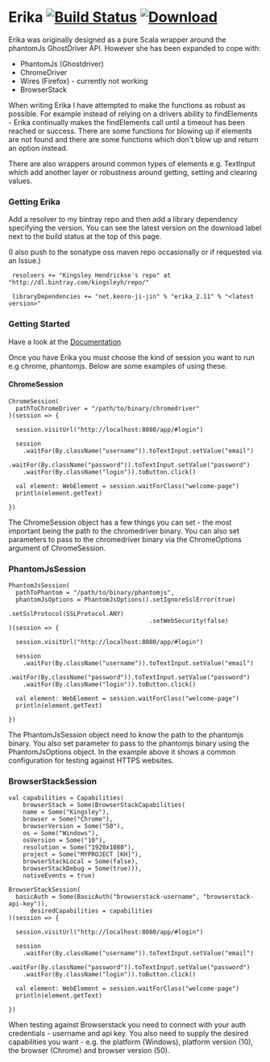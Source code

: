 Erika  [![Build Status](https://travis-ci.org/kingsleyh/erika.png?branch=master)](https://travis-ci.org/kingsleyh/erika) [ ![Download](https://api.bintray.com/packages/kingsleyh/repo/erika/images/download.svg) ](https://bintray.com/kingsleyh/repo/erika/_latestVersion)
==========

Erika was originally designed as a pure Scala wrapper around the phantomJs GhostDriver API. However she has been expanded to cope with:

* PhantomJs (Ghostdriver)
* ChromeDriver
* Wires (Firefox) - currently not working
* BrowserStack

When writing Erika I have attempted to make the functions as robust as possible. For example instead of relying on a drivers ability to findElements - Erika
continually makes the findElements call until a timeout has been reached or success. There are some functions for blowing up if elements are not found 
and there are some functions which don't blow up and return an option instead.

There are also wrappers around common types of elements e.g. TextInput which add another layer or robustness around getting, setting and clearing values.

### Getting Erika

Add a resolver to my bintray repo and then add a library dependency specifying the version. You can see the latest version on the download label next to the build 
status at the top of this page.

(I also push to the sonatype oss maven repo occasionally or if requested via an Issue.)

     resolvers += "Kingsley Hendrickse's repo" at "http://dl.bintray.com/kingsleyh/repo/"

     libraryDependencies += "net.kenro-ji-jin" % "erika_2.11" % "<latest version>"
     
### Getting Started
     
Have a look at the [Documentation](https://rawgit.com/kingsleyh/erika/master/docs/documentation.html)

Once you have Erika you must choose the kind of session you want to run e.g chrome, phantomjs. Below are some examples of using these.

#### ChromeSession

    ChromeSession(
      pathToChromeDriver = "/path/to/binary/chromedriver"
    )(session => {
    
      session.visitUrl("http://localhost:8080/app/#login")
    
      session
        .waitFor(By.className("username")).toTextInput.setValue("email")
        .waitFor(By.className("password")).toTextInput.setValue("password")
        .waitFor(By.className("login")).toButton.click()
    
      val element: WebElement = session.waitForClass("welcome-page")
      println(element.getText)
    
    })
            
The ChromeSession object has a few things you can set - the most important being the path to the chromedriver binary. You can also set 
parameters to pass to the chromedriver binary via the ChromeOptions argument of ChromeSession. 

### PhantomJsSession

    PhantomJsSession(
      pathToPhantom = "/path/to/binary/phantomjs",
      phantomJsOptions = PhantomJsOptions().setIgnoreSslError(true)
                                           .setSslProtocol(SSLProtocol.ANY)
                                           .setWebSecurity(false)
    )(session => {
    
      session.visitUrl("http://localhost:8080/app/#login")
    
      session
        .waitFor(By.className("username")).toTextInput.setValue("email")
        .waitFor(By.className("password")).toTextInput.setValue("password")
        .waitFor(By.className("login")).toButton.click()
    
      val element: WebElement = session.waitForClass("welcome-page")
      println(element.getText)
    
    })
        
The PhantomJsSession object need to know the path to the phantomjs binary. You also set parameter to pass to the phantomjs binary using the PhantomJsOptions
object. In the example above it shows a common configuration for testing against HTTPS websites.

### BrowserStackSession

    val capabilities = Capabilities(
        browserStack = Some(BrowserStackCapabilities(
        name = Some("Kingsley"),
        browser = Some("Chrome"),
        browserVersion = Some("50"),
        os = Some("Windows"),
        osVersion = Some("10"),
        resolution = Some("1920x1080"),
        project = Some("MYPROJECT [KH]"),
        browserStackLocal = Some(false),
        browserStackDebug = Some(true))),
        nativeEvents = true)
        
    BrowserStackSession(
      basicAuth = Some(BasicAuth("browserstack-username", "browserstack-api-key")),
          desiredCapabilities = capabilities
    )(session => {
    
      session.visitUrl("http://localhost:8080/app/#login")
    
      session
        .waitFor(By.className("username")).toTextInput.setValue("email")
        .waitFor(By.className("password")).toTextInput.setValue("password")
        .waitFor(By.className("login")).toButton.click()
    
      val element: WebElement = session.waitForClass("welcome-page")
      println(element.getText)
    
    })
        
When testing against Browserstack you need to connect with your auth credentials - username and api key. You also need to supply the desired 
capabilities you want - e.g. the platform (Windows), platform version (10), the browser (Chrome) and browser version (50).


        
